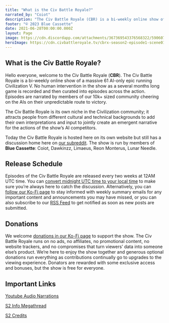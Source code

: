 ```yaml
---
title: "What is the Civ Battle Royale?"
narrated_by: "Coiot"
description: "The Civ Battle Royale (CBR) is a bi-weekly online show of a massive 61 AI-only epic running Civilization V. No human intervention in the show as a several months long game is recorded and then curated into episodes across the action. Episodes are narrated by members of our 10k+ sized community cheering on the AIs on their unpredictable route to victory."
footer: "© 2023 Blue Cassette"
date: 2021-06-28T00:00:00.000Z
layout: Page
image: https://cdn.discordapp.com/attachments/367369543376568322/590607288377802782/CBR_Logo.png
heroImage: https://cdn.civbattleroyale.tv/cbrx-season2-episode1-scene01.jpg
---
```


## What is the Civ Battle Royale?

Hello everyone, welcome to the Civ Battle Royale (**CBR**). The Civ Battle Royale is a bi-weekly online show of a massive 61 AI-only epic running Civilization V. No human intervention in the show as a several months long game is recorded and then curated into episodes across the action. Episodes are narrated by members of our 10k+ sized community cheering on the AIs on their unpredictable route to victory.

The Civ Battle Royale is its own niche in the Civilization community; it attracts people from different cultural and technical backgrounds to add their own interpretations and input to jointly create an emergent narrative for the actions of the show’s AI competitors.

Today the Civ Battle Royale is hosted here on its own website but still has a discussion home here on [our subreddit](https://old.reddit.com/r/civbattleroyale/). The show is run by members of **Blue Cassette**: Coiot, Dawkinzz, Limaeus, Reon Monterus, Lunar Needle.

## Release Schedule

Episodes of the Civ Battle Royale are released every two weeks at 12AM UTC time. You can [convert midnight UTC time to your local time](http://time.unitarium.com/utc/0) to make sure you’re always here to catch the discussion. Alternatively, you can [follow our Ko-Fi page](https://ko-fi.com/coiot) to stay informed with weekly summary emails for any important content and announcements you may have missed, or you can also subscribe to our [RSS Feed](https://www.reddit.com/r/civbattleroyale.rss) to get notified as soon as new posts are submitted.

## Donations

We welcome [donations in our Ko-Fi page](https://ko-fi.com/coiot) to support the show. The Civ Battle Royale runs on no ads, no affiliates, no promotional content, no website trackers, and no compromises that turn viewers’ data into someone else’s product. We’re here to enjoy the show together and generous optional donations run everything as contributions continually go to upgrades to the viewing experience. Donators are rewarded with some exclusive access and bonuses, but the show is free for everyone.

## Important Links

[Youtube Audio Narrations](https://youtu.be/9k12RnkdadI)

[S2 Info Megathread](https://www.reddit.com/r/civbattleroyale/comments/o9c6ld/cbrx_season_2_megathread_info_kiosk/)

[S2 Credits](https://www.reddit.com/r/civbattleroyale/wiki/s2-credits)
